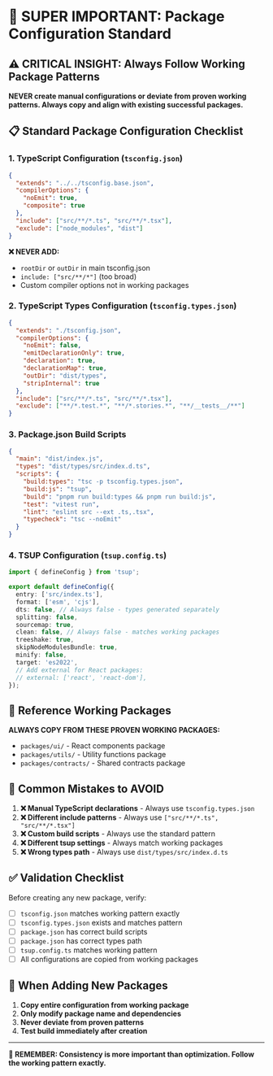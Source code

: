 # 🚨 SUPER IMPORTANT: Package Configuration Standard

## ⚠️ CRITICAL INSIGHT: Always Follow Working Package Patterns

**NEVER create manual configurations or deviate from proven working patterns. Always copy and align with existing successful packages.**

## 📋 Standard Package Configuration Checklist

### 1. TypeScript Configuration (`tsconfig.json`)
```json
{
  "extends": "../../tsconfig.base.json",
  "compilerOptions": {
    "noEmit": true,
    "composite": true
  },
  "include": ["src/**/*.ts", "src/**/*.tsx"],
  "exclude": ["node_modules", "dist"]
}
```

**❌ NEVER ADD:**
- `rootDir` or `outDir` in main tsconfig.json
- `include: ["src/**/*"]` (too broad)
- Custom compiler options not in working packages

### 2. TypeScript Types Configuration (`tsconfig.types.json`)
```json
{
  "extends": "./tsconfig.json",
  "compilerOptions": {
    "noEmit": false,
    "emitDeclarationOnly": true,
    "declaration": true,
    "declarationMap": true,
    "outDir": "dist/types",
    "stripInternal": true
  },
  "include": ["src/**/*.ts", "src/**/*.tsx"],
  "exclude": ["**/*.test.*", "**/*.stories.*", "**/__tests__/**"]
}
```

### 3. Package.json Build Scripts
```json
{
  "main": "dist/index.js",
  "types": "dist/types/src/index.d.ts",
  "scripts": {
    "build:types": "tsc -p tsconfig.types.json",
    "build:js": "tsup",
    "build": "pnpm run build:types && pnpm run build:js",
    "test": "vitest run",
    "lint": "eslint src --ext .ts,.tsx",
    "typecheck": "tsc --noEmit"
  }
}
```

### 4. TSUP Configuration (`tsup.config.ts`)
```typescript
import { defineConfig } from 'tsup';

export default defineConfig({
  entry: ['src/index.ts'],
  format: ['esm', 'cjs'],
  dts: false, // Always false - types generated separately
  splitting: false,
  sourcemap: true,
  clean: false, // Always false - matches working packages
  treeshake: true,
  skipNodeModulesBundle: true,
  minify: false,
  target: 'es2022',
  // Add external for React packages:
  // external: ['react', 'react-dom'],
});
```

## 🎯 Reference Working Packages

**ALWAYS COPY FROM THESE PROVEN WORKING PACKAGES:**
- `packages/ui/` - React components package
- `packages/utils/` - Utility functions package
- `packages/contracts/` - Shared contracts package

## 🚫 Common Mistakes to AVOID

1. **❌ Manual TypeScript declarations** - Always use `tsconfig.types.json`
2. **❌ Different include patterns** - Always use `["src/**/*.ts", "src/**/*.tsx"]`
3. **❌ Custom build scripts** - Always use the standard pattern
4. **❌ Different tsup settings** - Always match working packages
5. **❌ Wrong types path** - Always use `dist/types/src/index.d.ts`

## ✅ Validation Checklist

Before creating any new package, verify:

- [ ] `tsconfig.json` matches working pattern exactly
- [ ] `tsconfig.types.json` exists and matches pattern
- [ ] `package.json` has correct build scripts
- [ ] `package.json` has correct types path
- [ ] `tsup.config.ts` matches working pattern
- [ ] All configurations are copied from working packages

## 🔄 When Adding New Packages

1. **Copy entire configuration from working package**
2. **Only modify package name and dependencies**
3. **Never deviate from proven patterns**
4. **Test build immediately after creation**

---

**🚨 REMEMBER: Consistency is more important than optimization. Follow the working pattern exactly.**
